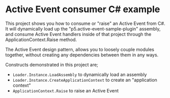 Active Event consumer C# example
===============

This project shows you how to consume or "raise" an Active Event from C#. It will dynamically load up the "p5.active-event-sample-plugin" assembly,
and consume Active Event handlers inside of that project through the ApplicationContext.Raise method.

The Active Event design pattern, allows you to loosely couple modules together, without creating any dependencies between them in any ways.

Constructs demonstrated in this project are;

* `Loader.Instance.LoadAssembly` to dynamically load an assembly
* `Loader.Instance.CreateApplicationContext` to create an "application context"
* `ApplicationContext.Raise` to raise an Active Event



